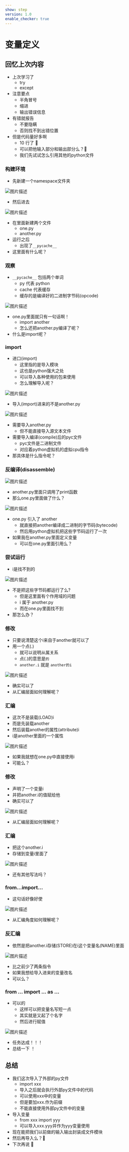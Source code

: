 ```yaml
---
show: step
version: 1.0
enable_checker: true
---
```


# 变量定义

## 回忆上次内容

- 上次学习了
  - try
  - except
- 注意要点
  - 半角冒号
  - 缩进
  - 输出错误信息
- 有错就报告
  - 不要隐瞒
  - 否则找不到出错位置
- 但是代码量好多啊
  - 10 行了 🤯
  - 可以把他输入部分和输出部分么？🤔
  - 我们先试试怎么引用其他的python文件

### 构建环境

- 先新建一个namespace文件夹

![图片描述](https://doc.shiyanlou.com/courses/uid1190679-20220802-1659426400847/wm)

- 然后进去

![图片描述](https://doc.shiyanlou.com/courses/uid1190679-20220730-1659144233353)

- 在里面新建两个文件
	- one.py
	- another.py
- 运行之后
	- 出现了`__pycache__`
- 这里面有什么呢？

### 观察

- `__pycache__` 包括两个单词
	- py 代表 python
	- cache 代表缓存
	- 缓存的是编译好的二进制字节码(opcode) 

![图片描述](https://doc.shiyanlou.com/courses/uid1190679-20220730-1659145758307)

- one.py里面就只有一句话啊！
	- import another
	- 怎么还把another.py编译了呢？
- 什么是import呢？

### import

- 进口(import)
	- 这里指的是导入模块
	- 这也是python强大之处
	- 可以导入各种使用的包来使用
	- 怎么理解导入呢？

![图片描述](https://doc.shiyanlou.com/courses/uid1190679-20220730-1659145701621)

- 导入(import)进来的不是another.py

![图片描述](https://doc.shiyanlou.com/courses/uid1190679-20220730-1659145758307)

- 需要导入another.py
	- 但不能直接导入源文本文件
- 需要导入编译(compile)后的pyc文件
	- pyc文件是二进制文件
	- 对应着python虚拟机的虚拟cpu指令
- 那具体是什么指令呢？

### 反编译(disassemble)

![图片描述](https://doc.shiyanlou.com/courses/uid1190679-20220730-1659146010680)

- another.py里面只调用了print函数
- 那么one.py里面做了什么？

![图片描述](https://doc.shiyanlou.com/courses/uid1190679-20220730-1659146217743)

- one.py 引入了 another 
	- 就直接把another编译成二进制的字节码(bytecode)
	- 然后用python虚拟机把这些字节码运行了一次
- 如果我在another.py里面定义变量
	- 可以在one.py里面引用么？

### 尝试运行

- i是找不到的

![图片描述](https://doc.shiyanlou.com/courses/uid1190679-20220730-1659146677400)

- 不是把这些字节码都运行了么?
	- 但是这里面有个作用域的问题
	- i 属于 another.py
	- 而在one.py里面找不到
- 那怎么办？

### 修改

- 只要说清楚这个i来自于another就可以了
- 用一个点(.)
	- 就可以说明从属关系
	- 点(.)的意思是`的`
	- `another.i` 就是 `another的i`

![图片描述](https://doc.shiyanlou.com/courses/uid1190679-20220730-1659146845613)

- 确实可以了 
- 从汇编层面如何理解呢？

### 汇编

- 这次不是装载(LOAD)i
- 而是先装载another
- 然后装载another的属性(attribute)i
- i是another里面的一个属性

![图片描述](https://doc.shiyanlou.com/courses/uid1190679-20220730-1659146985931)

- 如果我就想在one.py中直接使用i
- 可能么？

### 修改

- 声明了一个变量i
- 并把another.i的值赋给他
- 确实可以了

![图片描述](https://doc.shiyanlou.com/courses/uid1190679-20220730-1659147609449)

- 从汇编层面如何理解呢？

### 汇编
- 把这个another.i
- 存储到变量i里面了

![图片描述](https://doc.shiyanlou.com/courses/uid1190679-20220730-1659147720481)

- 还有其他写法吗？

### from...import...

- 这句话好像好使

![图片描述](https://doc.shiyanlou.com/courses/uid1190679-20220730-1659147965074)

- 从汇编角度如何理解呢？

### 反汇编
- 依然是把another.i存储(STORE)在i这个变量名(NAME)里面

![图片描述](https://doc.shiyanlou.com/courses/uid1190679-20220730-1659148048219)

- 比之前少了两条指令 
- 如果我想给导入进来的变量改名
- 可以么？
 

### from ... import ... as ...

- 可以的	
	- 这样可以把变量名写短一点
	- 其实就是又起了个名字
	- 然后进行赋值

![图片描述](https://doc.shiyanlou.com/courses/uid1190679-20220802-1659392680545)

- 任务达成！！！
- 总结一下 ！

## 总结 
- 我们这次导入了外部的py文件
	- import xxx
	- 导入之后就会执行外部py文件中的代码
	- 可以使用xxx中的变量
	- 但是要加xxx.作为前缀
	- 不能直接使用外部py文件中的变量
- 导入变量
	- from xxx import yyy
	- 可以导入xxx.yyy并作为yyy变量使用
- 现在能把我们以前做的输入输出封装成文件模块
- 然后再导入么？🤔
- 下次再说 👋



